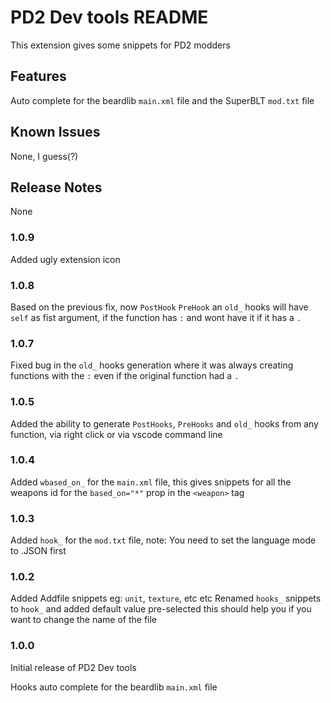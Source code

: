 # PD2 Dev tools README

This extension gives some snippets for PD2 modders

## Features

Auto complete for the beardlib `main.xml` file and the SuperBLT `mod.txt` file

## Known Issues

None, I guess(?)

## Release Notes
None

### 1.0.9
Added ugly extension icon

### 1.0.8
Based on the previous fix, now `PostHook` `PreHook` an `old_` hooks will have `self` as fist argument, if the function has `:` and wont have it if it has a `.` 

### 1.0.7
Fixed bug in the `old_` hooks generation where it was always creating functions with the `:` even if the original function had a `.`

### 1.0.5
Added the ability to generate `PostHooks`, `PreHooks` and `old_` hooks from any function, via right click or via vscode command line

### 1.0.4
Added `wbased_on_` for the `main.xml` file, this gives snippets for all the weapons id for the `based_on="*"` prop in the `<weapon>` tag 

### 1.0.3
Added `hook_` for the `mod.txt` file, note: You need to set the language mode to .JSON first

### 1.0.2
Added Addfile snippets eg: `unit`, `texture`, etc etc
Renamed `hooks_` snippets to `hook_` and added default value pre-selected this should help you if you want to change the name of the file

### 1.0.0

Initial release of PD2 Dev tools

Hooks auto complete for the beardlib `main.xml` file

